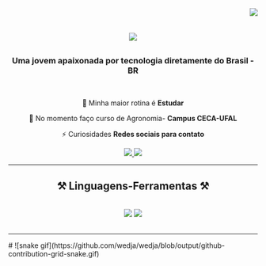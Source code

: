 <img align="right" src="https://visitor-badge.laobi.icu/badge?page_id=salesp07.salesp07" />

<h1 align="center">
    <img src="https://readme-typing-svg.herokuapp.com/?font=Righteous&size=35&center=true&vCenter=true&width=500&height=70&duration=4000&lines=Olá!+👋;+Meu+nome+é+Wedja+Barbosa!;" />
</h1>

<h3 align="center">Uma jovem apaixonada por tecnologia diretamente do Brasil - BR</h3>
<br/>

<div align="center">
    
🔭 Minha maior rotina é **Estudar**
    
🌱 No momento faço curso de Agronomia- **Campus CECA-UFAL**
    
⚡ Curiosidades **Redes sociais para contato**

 </div>
 
 <div align="center"> 
  <a href="mailto:wedjabf@gmail.com">
    <img src="https://img.shields.io/badge/Gmail-333333?style=for-the-badge&logo=gmail&logoColor=red" />
  </a>
  <a href="https://www.linkedin.com/in/wedja-barbosa-60478b143/" target="_blank">
    <img src="https://img.shields.io/badge/LinkedIn-0077B5?style=for-the-badge&logo=linkedin&logoColor=white" target="_blank" />
  </a>
</div>

 <hr/>
 
<h2 align="center">⚒️ Linguagens-Ferramentas ⚒️</h2>
<br/>
<div align="center">
    <img src="https://skillicons.dev/icons?i=vscode,github,git,r" />
    <img src="https://skillicons.dev/icons?i=python" /><br>
</div>

<br/>
<hr/>
# ![snake gif](https://github.com/wedja/wedja/blob/output/github-contribution-grid-snake.gif)
<!--
**wedja/wedja** is a ✨ _special_ ✨ repository because its `README.md` (this file) appears on your GitHub profile.
